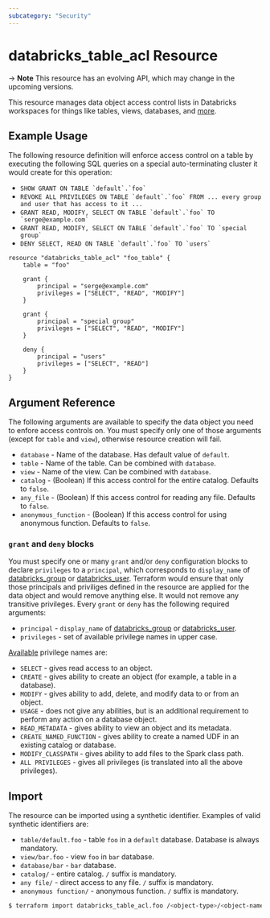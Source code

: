 ```yaml
---
subcategory: "Security"
---
```

# databricks_table_acl Resource

-> **Note** This resource has an evolving API, which may change in the upcoming versions.

This resource manages data object access control lists in Databricks workspaces for things like tables, views, databases, and [more](https://docs.databricks.com/security/access-control/table-acls/object-privileges.html). 

## Example Usage

The following resource definition will enforce access control on a table by executing the following SQL queries on a special auto-terminating cluster it would create for this operation:

* ```SHOW GRANT ON TABLE `default`.`foo` ```
* ```REVOKE ALL PRIVILEGES ON TABLE `default`.`foo` FROM ... every group and user that has access to it ...```
* ```GRANT READ, MODIFY, SELECT ON TABLE `default`.`foo` TO `serge@example.com` ```
* ```GRANT READ, MODIFY, SELECT ON TABLE `default`.`foo` TO `special group` ```
* ```DENY SELECT, READ ON TABLE `default`.`foo` TO `users` ```

```hcl
resource "databricks_table_acl" "foo_table" {
    table = "foo"

    grant {
        principal = "serge@example.com"
        privileges = ["SELECT", "READ", "MODIFY"]
    }

    grant {
        principal = "special group"
        privileges = ["SELECT", "READ", "MODIFY"]
    }

    deny {
        principal = "users"
        privileges = ["SELECT", "READ"]
    }
}
```

## Argument Reference

The following arguments are available to specify the data object you need to enfore access controls on. You must specify only one of those arguments (except for `table` and `view`), otherwise resource creation will fail.

* `database` - Name of the database. Has default value of `default`.
* `table` - Name of the table. Can be combined with `database`. 
* `view` - Name of the view. Can be combined with `database`. 
* `catalog` - (Boolean) If this access control for the entire catalog. Defaults to `false`.
* `any_file` - (Boolean) If this access control for reading any file. Defaults to `false`.
* `anonymous_function` - (Boolean) If this access control for using anonymous function. Defaults to `false`.

### `grant` and `deny` blocks

You must specify one or many `grant` and/or `deny` configuration blocks to declare `privileges` to a `principal`, which corresponds to `display_name` of [databricks_group](group.md#display_name) or [databricks_user](user.md#display_name). Terraform would ensure that only those principals and priviliges defined in the resource are applied for the data object and would remove anything else. It would not remove any transitive privileges. Every `grant` or `deny` has the following required arguments:

* `principal` - `display_name` of [databricks_group](group.md#display_name) or [databricks_user](user.md#display_name).
* `privileges` - set of available privilege names in upper case.

[Available](https://docs.databricks.com/security/access-control/table-acls/object-privileges.html) privilege names are:

* `SELECT` - gives read access to an object.
* `CREATE` - gives ability to create an object (for example, a table in a database).
* `MODIFY` - gives ability to add, delete, and modify data to or from an object.
* `USAGE` - does not give any abilities, but is an additional requirement to perform any action on a database object.
* `READ_METADATA` - gives ability to view an object and its metadata.
* `CREATE_NAMED_FUNCTION` - gives ability to create a named UDF in an existing catalog or database.
* `MODIFY_CLASSPATH` - gives ability to add files to the Spark class path.
* `ALL PRIVILEGES` - gives all privileges (is translated into all the above privileges).

## Import

The resource can be imported using a synthetic identifier. Examples of valid synthetic identifiers are:

* `table/default.foo` - table `foo` in a `default` database. Database is always mandatory.
* `view/bar.foo` - view `foo` in `bar` database.
* `database/bar` - `bar` database.
* `catalog/` - entire catalog. `/` suffix is mandatory.
* `any file/` - direct access to any file. `/` suffix is mandatory.
* `anonymous function/` - anonymous function. `/` suffix is mandatory.

```bash
$ terraform import databricks_table_acl.foo /<object-type>/<object-name>
```
